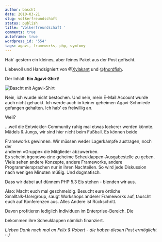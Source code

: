 ```yaml
---
author: bascht
date: 2010-03-21
slug: volkerfreundschaft
status: publish
title: 'Völkerfreundschaft '
comments: true
autoframe: true
wordpress_id: '554'
tags: agavi, frameworks, php, symfony
---
```


Hab' gestern ein kleines, aber feines Paket aus der Post gefischt.
  
Liebevoll und Handsigniert von
@[Xylakant](http://twitter.com/Xylakant) und
@[fnordfish](http://twitter.com/fnordfish).

Der Inhalt: **Ein Agavi-Shirt**!

![Bascht mit Agavi-Shirt](/blog/2010-03-21-volkerfreundschaft/bascht.jpg)

Nein, ich wurde nicht bestochen. Und nein, mein E-Mail Account
wurde   
auch nicht gehackt. Ich werde auch in keiner geheimen
Agavi-Schmiede   
gefangen gehalten. Ich hab' es freiwillig an.

Weil?

…weil die Entwickler-Community ruhig mal etwas lockerer werden
könnte.   
Mädels & Jungs, wir sind hier nicht beim Fußball. Es können beide
  
Frameworks gewinnen. Wir müssen weder Lagerkämpfe austragen, noch
der   
anderen »Gruppe« die Mitglieder abzuwerben.   
Es scheint irgendwo eine geheime Scheuklappen-Ausgabestelle zu
geben.   
Viele sehen andere Konzepte, andere Frameworks, andere   
Programmiersprachen nur in ihren Nachteilen. So wird jede
Diskussion   
nach wenigen Minuten müßig. Und dogmatisch.

Dass wir dabei auf dünnem PHP 5.3 Eis stehen - blenden wir aus.

Also: Macht euch mal geschmeidig. Besucht eure örtliche   
Smalltalk-Usergroup, saugt Workshops anderer Frameworks auf,
tauscht   
euch auf Konferenzen aus. Alles Andere ist Rückschritt.

Davon profitieren lediglich Individuen im Enterprise-Bereich. Die
  
bekommen ihre Scheuklappen nämlich finanziert.

*Lieben Dank noch mal an Felix & Robert - die haben diesen Post ermöglicht :-)*



